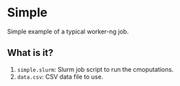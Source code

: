# Simple

Simple example of a typical worker-ng job.


## What is it?

1. `simple.slurm`: Slurm job script to run the cmoputations.
1. `data.csv`: CSV data file to use.
